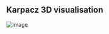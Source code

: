 ## Karpacz 3D visualisation
![image](https://user-images.githubusercontent.com/85508406/181302345-3529f766-c2d6-4095-b746-ff905564dccc.png)
